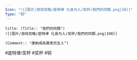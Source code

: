 ```yaml
---
Icon: "![[图片/游戏攻略/底特律 化身为人/奖杯/我們的同類.png|30]]"
Type: "铜"
---
```

```ad-common-bronze-trophy
title: (Title:: "我們的同類")
![[图片/游戏攻略/底特律 化身为人/奖杯/我們的同類.png|100]]

(Comment:: "康納成為異常仿生人")
```

#底特律/奖杯 #奖杯 #铜
